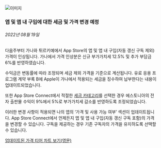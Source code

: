 <!-- ### MySkills
BootStrap & React.js  
<img src="https://img.shields.io/badge/HTML5-E34F26?style=flat-square&logo=HTML5&logoColor=white"/></a>
<img src="https://img.shields.io/badge/CSS3-1572B6?style=flat-square&logo=CSS3&logoColor=white"/></a>
<img src="https://img.shields.io/badge/JavaScript-F7DF1E?style=flat-square&logo=JavaScript&logoColor=white"/></a>
<img src="https://img.shields.io/badge/React.js-1E8CBE?style=flat-square&logo=JavaScript&logoColor=white"/></a>   -->

<!-- Android & IOS  
<img src="https://img.shields.io/badge/Java-007396?style=flat-square&logo=Java&logoColor=white"/></a>
<img src="https://img.shields.io/badge/Swift-F05138?style=flat-square&logo=Swift&logoColor=white"/></a> -->
<!-- 
Languages  
<img src="https://img.shields.io/badge/C-A8B9CC?style=flat-square&logo=C&logoColor=white"/></a>
<img src="https://img.shields.io/badge/C++-00599C?style=flat-square&logo=C%2B%2B&logoColor=white"/></a>
<img src="https://img.shields.io/badge/Python-3776AB?style=flat-square&logo=Python&logoColor=white"/></a>

algorithms  
<img src="https://img.shields.io/badge/Baekjoon-Gold4-gold?style=flat-square&labelColor=004088"/></a> -->
<!-- 
Contact  
[<img src="https://img.shields.io/badge/l06094@gmail.com-EA4335?style=flat-square&logo=Gmail&logoColor=white"/>](l06094@gmail.com)
<a href="dlwjsgml02@naver.com"><img src="https://img.shields.io/badge/dlwjsgml02@naver.com-0ABF53?style=flat-square&logo=Nintendo&logoColor=white"/></a>
<img src="https://img.shields.io/badge/jeon__hui__22-E4405F?style=flat-square&logo=Instagram&logoColor=white"/></a>  

---
![Top Langs](https://github-readme-stats.vercel.app/api/top-langs/?username=6810779s&layout=compact&theme=algolia) 

![Jeonhui's GitHub stats](https://github-readme-stats.vercel.app/api?username=Jeonhui&show_icons=true&theme=algolia)  
 -->

<!-- [![Solved.ac
프로필](http://mazassumnida.wtf/api/v2/generate_badge?boj=whas02)](https://solved.ac/whas02)  

# IOS developer News -->
![이미지](https://developer.apple.com/assets/elements/icons/app-store/app-store-128x128_2x.png)  
###  앱 및 앱 내 구입에 대한 세금 및 가격 변경 예정  
###### 2022년 08월 19일  
<span class="article-text"><p>다음주부터 가나와 튀르키예에서 App Store의 앱 및 앱 내 구입(자동 갱신 구독 제외) 가격이 인상됩니다. 가나에서 가격 인상분은 신규 부가가치세 12.5% 및 추가 부담금 6%를 반영하였습니다.</p><p>수익금은 변동률에 따라 조정되며 세금 제외 가격을 기준으로 계산됩니다. 유료 응용 프로그램 계약 부록 B에 Apple이 가나에서 적용되는 세금을 징수하여 납부한다는 내용이 업데이트되었습니다.</p><p>또한 App Store Connect에서 적절한 <a href="https://help.apple.com/app-store-connect/?lang=ko#/dev2bd41114d">세금 카테고리</a>를 선택한 경우 에스토니아의 전자 출판물 수익이 9%에서 5%로 부가가치세 감소를 반영하도록 조정되었습니다. </p><p>이러한 변경 사항이 적용되면 나의 앱의 ‘가격 및 사용 가능 여부’ 섹션이 업데이트됩니다. App Store Connect에서 언제든지 앱 및 앱 내 구입(자동 갱신 구독 포함)의 가격을 변경할 수 있습니다. 구독을 제공하는 경우 기존 구독자의 가격을 유지하도록 선택할 수 있습니다.</p>
<p><a href="https://developer.apple.com/support/downloads/price-tier-updates/App-Store-Price-Tier-Updates-August-2022.pdf">업데이트된 가격 티어 <span class="icon icon-after icon-chevronright nowrap">차트 보기(영문)</span></a></p></span>